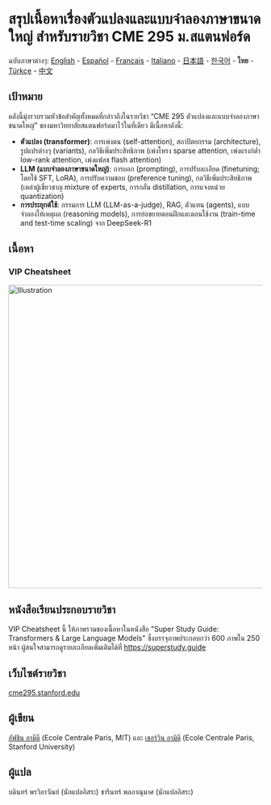 # สรุปเนื้อหาเรื่องตัวแปลงและแบบจำลองภาษาขนาดใหญ่ สำหรับรายวิชา CME 295 ม.สแตนฟอร์ด
ฉบับภาษาต่างๆ: [English](https://github.com/afshinea/stanford-cme-295-transformers-large-language-models/tree/main/en) - [Español](https://github.com/afshinea/stanford-cme-295-transformers-large-language-models/tree/main/es) - [Français](https://github.com/afshinea/stanford-cme-295-transformers-large-language-models/tree/main/fr) - [Italiano](https://github.com/afshinea/stanford-cme-295-transformers-large-language-models/tree/main/it) - [日本語](https://github.com/afshinea/stanford-cme-295-transformers-large-language-models/tree/main/ja) - [한국어](https://github.com/afshinea/stanford-cme-295-transformers-large-language-models/tree/main/ko) - **ไทย** - [Türkçe](https://github.com/afshinea/stanford-cme-295-transformers-large-language-models/tree/main/tr) - [中文](https://github.com/afshinea/stanford-cme-295-transformers-large-language-models/tree/main/zh)

## เป้าหมาย
คลังนี้มุ่งรวบรวมหัวข้อสำคัญทั้งหมดที่กล่าวถึงในรายวิชา “CME 295 ตัวแปลงและแบบจำลองภาษาขนาดใหญ่” ของมหาวิทยาลัยสแตนฟอร์ดมาไว้ในที่เดียว มีเนื้อหาดังนี้:
- **ตัวแปลง (transformer)**: การเพ่งตน (self-attention), สถาปัตยกรรม (architecture), รูปแปรต่างๆ (variants), กลวิธีเพิ่มประสิทธิภาพ (เพ่งโหรง sparse attention, เพ่งแรงก์ต่ำ low-rank attention, เพ่งแฟลช flash attention)
- **LLM (แบบจำลองภาษาขนาดใหญ่)**: การบอก (prompting), การปรับละเอียด (finetuning; โดยใช้ SFT, LoRA), การปรับความชอบ (preference tuning), กลวิธีเพิ่มประสิทธิภาพ (เหล่าผู้เชี่ยวชาญ mixture of experts, การกลั่น distillation, การแจงหน่วย quantization)
- **การประยุกต์ใช้**: กรรมการ LLM (LLM-as-a-judge), RAG, ตัวแทน (agents), แบบจำลองให้เหตุผล (reasoning models), การย่อขยายตอนฝึกและตอนใช้งาน (train-time and test-time scaling) จาก DeepSeek-R1

## เนื้อหา
### VIP Cheatsheet
<a href="https://github.com/afshinea/stanford-cme-295-transformers-large-language-models/blob/main/th/cheatsheet-transformers-large-language-models.pdf"><img src="https://cme295.stanford.edu/cheatsheet-th.png" alt="Illustration" width="600px"/></a>

## หนังสือเรียนประกอบรายวิชา
VIP Cheatsheet นี้ ให้ภาพรวมของเนื้อหาในหนังสือ "Super Study Guide: Transformers & Large Language Models" ซึ่งบรรจุภาพประกอบกว่า 600 ภาพใน 250 หน้า ผู้สนใจสามารถดูรายละเอียดเพิ่มเติมได้ที่ https://superstudy.guide

## เว็บไซต์รายวิชา
[cme295.stanford.edu](https://cme295.stanford.edu/)

## ผู้เขียน
[อัฟชิน อามีดี](https://www.linkedin.com/in/afshineamidi/) (Ecole Centrale Paris, MIT) และ [เชอร์วิน อามิดี](https://www.linkedin.com/in/shervineamidi/) (Ecole Centrale Paris, Stanford University)

## ผู้แปล
บดินทร์ พรวิลาวัณย์ (นักแปลอิสระ)
ชารินทร์ พลภาณุมาศ (นักแปลอิสระ)
